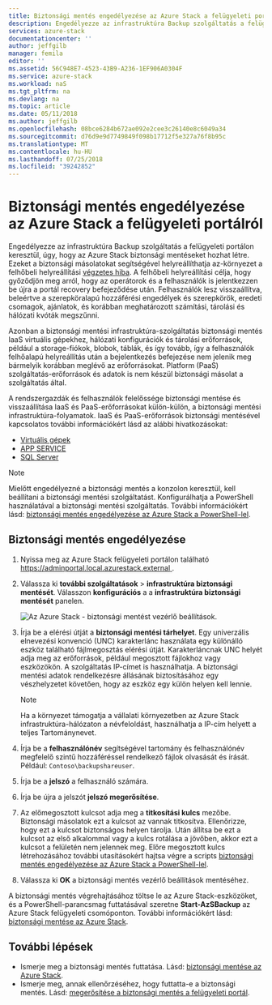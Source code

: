 ```yaml
---
title: Biztonsági mentés engedélyezése az Azure Stack a felügyeleti portálról |} A Microsoft Docs
description: Engedélyezze az infrastruktúra Backup szolgáltatás a felügyeleti portálon keresztül, úgy, hogy az Azure Stack állíthatók, ha hiba történik.
services: azure-stack
documentationcenter: ''
author: jeffgilb
manager: femila
editor: ''
ms.assetid: 56C948E7-4523-43B9-A236-1EF906A0304F
ms.service: azure-stack
ms.workload: naS
ms.tgt_pltfrm: na
ms.devlang: na
ms.topic: article
ms.date: 05/11/2018
ms.author: jeffgilb
ms.openlocfilehash: 08bce6284b672ae092e2cee3c26140e8c6049a34
ms.sourcegitcommit: d76d9e9d7749849f098b17712f5e327a76f8b95c
ms.translationtype: MT
ms.contentlocale: hu-HU
ms.lasthandoff: 07/25/2018
ms.locfileid: "39242852"
---
```

# <a name="enable-backup-for-azure-stack-from-the-administration-portal"></a>Biztonsági mentés engedélyezése az Azure Stack a felügyeleti portálról
Engedélyezze az infrastruktúra Backup szolgáltatás a felügyeleti portálon keresztül, úgy, hogy az Azure Stack biztonsági mentéseket hozhat létre. Ezeket a biztonsági másolatokat segítségével helyreállíthatja az-környezet a felhőbeli helyreállítási [végzetes hiba](.\azure-stack-backup-recover-data.md). A felhőbeli helyreállítási célja, hogy győződjön meg arról, hogy az operátorok és a felhasználók is jelentkezzen be újra a portál recovery befejeződése után. Felhasználók lesz visszaállítva, beleértve a szerepköralapú hozzáférési engedélyek és szerepkörök, eredeti csomagok, ajánlatok, és korábban meghatározott számítási, tárolási és hálózati kvóták megszűnni.

Azonban a biztonsági mentési infrastruktúra-szolgáltatás biztonsági mentés IaaS virtuális gépekhez, hálózati konfigurációk és tárolási erőforrások, például a storage-fiókok, blobok, táblák, és így tovább, így a felhasználók felhőalapú helyreállítás után a bejelentkezés befejezése nem jelenik meg bármelyik korábban meglévő az erőforrásokat. Platform (PaaS) szolgáltatás-erőforrások és adatok is nem készül biztonsági másolat a szolgáltatás által. 

A rendszergazdák és felhasználók felelőssége biztonsági mentése és visszaállítása IaaS és PaaS-erőforrásokat külön-külön, a biztonsági mentési infrastruktúra-folyamatok. IaaS és PaaS-erőforrások biztonsági mentésével kapcsolatos további információkért lásd az alábbi hivatkozásokat:

- [Virtuális gépek](https://docs.microsoft.com/azure/azure-stack/user/azure-stack-manage-vm-protect)
- [APP SERVICE](https://docs.microsoft.com/azure/app-service/web-sites-backup)
- [SQL Server](https://docs.microsoft.com/azure/virtual-machines/windows/sql/virtual-machines-windows-sql-server-iaas-overview)


> [!Note]  
> Mielőtt engedélyezné a biztonsági mentés a konzolon keresztül, kell beállítani a biztonsági mentési szolgáltatást. Konfigurálhatja a PowerShell használatával a biztonsági mentési szolgáltatás. További információkért lásd: [biztonsági mentés engedélyezése az Azure Stack a PowerShell-lel](azure-stack-backup-enable-backup-powershell.md).

## <a name="enable-backup"></a>Biztonsági mentés engedélyezése

1. Nyissa meg az Azure Stack felügyeleti portálon található [ https://adminportal.local.azurestack.external ](https://adminportal.local.azurestack.external).
2. Válassza ki **további szolgáltatások** > **infrastruktúra biztonsági mentését**. Válasszon **konfigurációs** a a **infrastruktúra biztonsági mentését** panelen.

    ![Az Azure Stack - biztonsági mentést vezérlő beállítások](media\azure-stack-backup\azure-stack-backup-settings.png).

3. Írja be a elérési útját a **biztonsági mentési tárhelyet**. Egy univerzális elnevezési konvenció (UNC) karakterlánc használata egy különálló eszköz található fájlmegosztás elérési útját. Karakterláncnak UNC helyét adja meg az erőforrások, például megosztott fájlokhoz vagy eszközökön. A szolgáltatás IP-címet is használhatja. A biztonsági mentési adatok rendelkezésre állásának biztosításához egy vészhelyzetet követően, hogy az eszköz egy külön helyen kell lennie.
    > [!Note]  
    > Ha a környezet támogatja a vállalati környezetben az Azure Stack infrastruktúra-hálózaton a névfeloldást, használhatja a IP-cím helyett a teljes Tartománynevet.
4. Írja be a **felhasználónév** segítségével tartomány és felhasználónév megfelelő szintű hozzáféréssel rendelkező fájlok olvasását és írását. Például: `Contoso\backupshareuser`.
5. Írja be a **jelszó** a felhasználó számára.
5. Írja be újra a jelszót **jelszó megerősítése**.
6. Az előmegosztott kulcsot adja meg a **titkosítási kulcs** mezőbe. Biztonsági másolatok ezt a kulcsot az vannak titkosítva. Ellenőrizze, hogy ezt a kulcsot biztonságos helyen tárolja. Után állítsa be ezt a kulcsot az első alkalommal vagy a kulcs rotálása a jövőben, akkor ezt a kulcsot a felületén nem jelennek meg. Előre megosztott kulcs létrehozásához további utasításokért hajtsa végre a scripts [biztonsági mentés engedélyezése az Azure Stack a PowerShell-lel](azure-stack-backup-enable-backup-powershell.md).
7. Válassza ki **OK** a biztonsági mentés vezérlő beállítások mentéséhez.

A biztonsági mentés végrehajtásához töltse le az Azure Stack-eszközöket, és a PowerShell-parancsmag futtatásával szeretne **Start-AzSBackup** az Azure Stack felügyeleti csomóponton. További információkért lásd: [biztonsági mentése az Azure Stack](azure-stack-backup-back-up-azure-stack.md ).

## <a name="next-steps"></a>További lépések

- Ismerje meg a biztonsági mentés futtatása. Lásd: [biztonsági mentése az Azure Stack](azure-stack-backup-back-up-azure-stack.md ).
- Ismerje meg, annak ellenőrzéséhez, hogy futtatta-e a biztonsági mentés. Lásd: [megerősítése a biztonsági mentés a felügyeleti portál](azure-stack-backup-back-up-azure-stack.md).